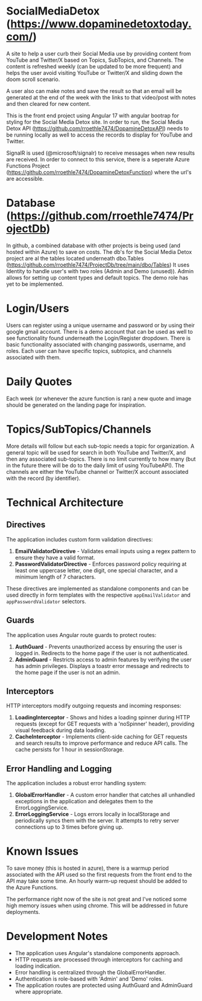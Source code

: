 # SocialMediaDetox (https://www.dopaminedetoxtoday.com/)

A site to help a user curb their Social Media use by providing content from YouTube and Twitter/X based on Topics, SubTopics, and Channels. The content is refreshed weekly (can be updated to be more frequent) and helps the user avoid visiting YouTube or Twitter/X and sliding down the doom scroll scenario.

A user also can make notes and save the result so that an email will be generated at the end of the week with the links to that video/post with notes and then cleared for new content.

This is the front end project using Angular 17 with angular bootrap for styling for the Social Media Detox site. In order to run, the Social Media Detox API (https://github.com/rroethle7474/DopamineDetoxAPI) needs to be running locally as well to access the records to display for YouTube and Twitter.

SignalR is used (@microsoft/signalr) to receive messages when new results are received. In order to connect to this service, there is a seperate Azure Functions Project (https://github.com/rroethle7474/DopamineDetoxFunction) where the url's are accessible.

# Database (https://github.com/rroethle7474/ProjectDb)
In github, a combined database with other projects is being used (and hosted within Azure) to save on costs.
The db's for the Social Media Detox project are al the tables located underneath dbo.Tables (https://github.com/rroethle7474/ProjectDb/tree/main/dbo/Tables)
It uses Identity to handle user's with two roles (Admin and Demo (unused)). Admin allows for setting up content types and default topics. The demo role has yet to be implemented.

# Login/Users
Users can register using a unique username and password or by using their google gmail account.
There is a demo account that can be used as well to see functionality found underneath the Login/Register dropdown.
There is basic functionality associated with changing passwords, username, and roles. Each user can have specific topics, subtopics, and channels associated with them.

# Daily Quotes
Each week (or whenever the azure function is ran) a new quote and image should be generated on the landing page for inspiration.

# Topics/SubTopics/Channels
More details will follow but each sub-topic needs a topic for organization. A general topic will be used for search in both YouTube and Twitter/X, and then any associated sub-topics. There is no limit currently to how many (but in the future there will be do to the daily limit of using YouTubeAPI). The channels are either the YouTube channel or Twitter/X account associated with the record (by identifier).

# Technical Architecture

## Directives
The application includes custom form validation directives:

1. **EmailValidatorDirective** - Validates email inputs using a regex pattern to ensure they have a valid format.
2. **PasswordValidatorDirective** - Enforces password policy requiring at least one uppercase letter, one digit, one special character, and a minimum length of 7 characters.

These directives are implemented as standalone components and can be used directly in form templates with the respective `appEmailValidator` and `appPasswordValidator` selectors.

## Guards
The application uses Angular route guards to protect routes:

1. **AuthGuard** - Prevents unauthorized access by ensuring the user is logged in. Redirects to the home page if the user is not authenticated.
2. **AdminGuard** - Restricts access to admin features by verifying the user has admin privileges. Displays a toastr error message and redirects to the home page if the user is not an admin.

## Interceptors
HTTP interceptors modify outgoing requests and incoming responses:

1. **LoadingInterceptor** - Shows and hides a loading spinner during HTTP requests (except for GET requests with a 'noSpinner' header), providing visual feedback during data loading.
2. **CacheInterceptor** - Implements client-side caching for GET requests and search results to improve performance and reduce API calls. The cache persists for 1 hour in sessionStorage.

## Error Handling and Logging
The application includes a robust error handling system:

1. **GlobalErrorHandler** - A custom error handler that catches all unhandled exceptions in the application and delegates them to the ErrorLoggingService.
2. **ErrorLoggingService** - Logs errors locally in localStorage and periodically syncs them with the server. It attempts to retry server connections up to 3 times before giving up.

# Known Issues
To save money (this is hosted in azure), there is a warmup period associated with the API used so the first requests from the front end to the API may take some time. An hourly warm-up request should be added to the Azure Functions.

The performance right now of the site is not great and I've noticed some high memory issues when using chrome. This will be addressed in future deployments.

# Development Notes
- The application uses Angular's standalone components approach.
- HTTP requests are processed through interceptors for caching and loading indication.
- Error handling is centralized through the GlobalErrorHandler.
- Authentication is role-based with 'Admin' and 'Demo' roles.
- The application routes are protected using AuthGuard and AdminGuard where appropriate.


